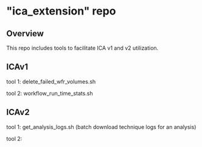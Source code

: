 # "ica_extension" repo 
## Overview
This repo includes tools to facilitate ICA v1 and v2 utilization.

## ICAv1
tool 1: delete_failed_wfr_volumes.sh

tool 2: workflow_run_time_stats.sh

## ICAv2
tool 1: get_analysis_logs.sh (batch download technique logs for an analysis)

tool 2: 